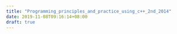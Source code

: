 ```yaml
---
title: "Programming_principles_and_practice_using_c++_2nd_2014"
date: 2019-11-08T09:16:14+08:00
draft: true
---
```


